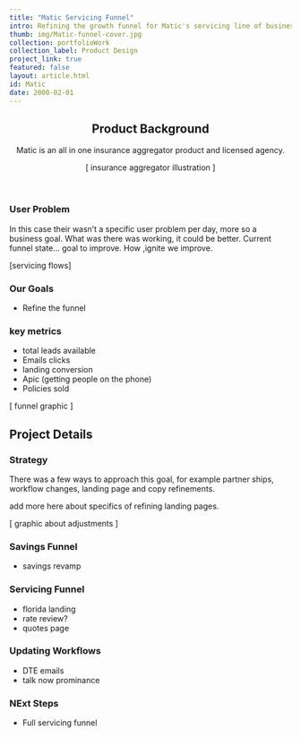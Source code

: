 ```yaml
---
title: "Matic Servicing Funnel"
intro: Refining the growth funnel for Matic's servicing line of business
thumb: img/Matic-funnel-cover.jpg
collection: portfolioWork
collection_label: Product Design
project_link: true
featured: false
layout: article.html
id: Matic
date: 2000-02-01
---
```


<div class="Article-section">

<header>

<h2 class="Section-title">Product Background</h2>

Matic is an all in one insurance aggregator product and licensed agency.  

[ insurance aggregator illustration ]

</header>

### User Problem

In this case their wasn’t a specific user problem per day, more so a business goal. What was there was working, it could be better. Current funnel state… goal to improve. How ,ignite we improve.

[servicing flows]

### Our Goals
* Refine the funnel

### key metrics
* total leads available
* Emails clicks
* landing conversion
* Apic (getting people on the phone)
* Policies sold

[ funnel graphic ]

</div>

<div class="Article-section">

## Project Details

### Strategy
There was a few ways to approach this goal, for example partner ships, workflow changes, landing page and copy refinements. 

add more here about specifics of refining landing pages.

[ graphic about adjustments ]

### Savings Funnel
* savings revamp

### Servicing Funnel
* florida landing
* rate review?
* quotes page

### Updating Workflows
* DTE emails
* talk now prominance

### NExt Steps
* Full servicing funnel

</div>
